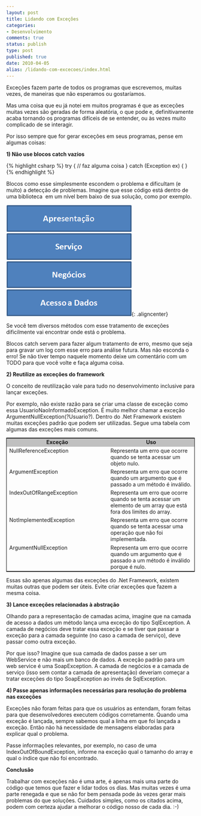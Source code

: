```yaml
---
layout: post
title: Lidando com Exceções
categories:
- Desenvolvimento
comments: true
status: publish
type: post
published: true
date: 2010-04-05
alias: /lidando-com-excecoes/index.html
---
```

Exceções fazem parte de todos os programas que escrevemos, muitas vezes, de maneiras que não esperamos ou gostaríamos.

Mas uma coisa que eu já notei em muitos programas é que as exceções muitas vezes são geradas de forma aleatória, o que pode e, definitivamente acaba tornando os programas difíceis de se entender, ou às vezes muito complicado de se interagir.

Por isso sempre que for gerar exceções em seus programas, pense em algumas coisas:

<strong>1) Não use blocos catch vazios</strong>

{% highlight csharp %}
try
{
    // faz alguma coisa
}
catch (Exception ex) { }
{% endhighlight %}

Blocos como esse simplesmente escondem o problema e dificultam (e muito) a detecção de problemas. Imagine que esse código está dentro de uma biblioteca  em um nível bem baixo de sua solução, como por exemplo.

![Camadas ](/images/2010/04/camadas.png){: .aligncenter}

Se você tem diversos métodos com esse tratamento de exceções dificilmente vai encontrar onde está o problema.

Blocos catch servem para fazer algum tratamento de erro, mesmo que seja para gravar um log com esse erro para análise futura. Mas não esconda o erro! Se não tiver tempo naquele momento deixe um comentário com um TODO para que você volte e faça alguma coisa.

<strong>2) Reutilize as exceções do framework</strong>

O conceito de reutilização vale para tudo no desenvolvimento inclusive para lançar exceções.

Por exemplo, não existe razão para se criar uma classe de exceção como essa UsuarioNaoInformadoException. É muito melhor chamar a exceção ArgumentNullException(?Usuario?). Dentro do .Net Framework existem muitas exceções padrão que podem ser utilizadas. Segue uma tabela com algumas das exceções mais comuns.
<table style="border: black 1px solid;">
<tbody>
<tr style="text-align: center; background-color: silver; font-weight: bold;">
<td valign="top" width="320">Exceção</td>
<td valign="top" width="320">Uso</td>
</tr>
<tr>
<td valign="top" width="320">NullReferenceException</td>
<td valign="top" width="320">Representa um erro que ocorre quando se tenta acessar um objeto nulo.</td>
</tr>
<tr>
<td valign="top" width="320">ArgumentException</td>
<td valign="top" width="320">Representa um erro que ocorre quando um argumento que é passado a um método é inválido.</td>
</tr>
<tr>
<td valign="top" width="320">IndexOutOfRangeException</td>
<td valign="top" width="320">Representa um erro que ocorre quando se tenta acessar um elemento de um array que está fora dos limites do array.</td>
</tr>
<tr>
<td valign="top" width="320">NotImplementedException</td>
<td valign="top" width="320">Representa um erro que ocorre quando se tenta acessar uma operação que não foi implementada.</td>
</tr>
<tr>
<td valign="top" width="320">ArgumentNullException</td>
<td valign="top" width="320">Representa um erro que ocorre quando um argumento que é passado a um método é inválido porque é nulo.</td>
</tr>
</tbody>
</table>
Essas são apenas algumas das exceções do .Net Framework, existem muitas outras que podem ser úteis. Evite criar exceções que fazem a mesma coisa.

<strong>3) Lance exceções relacionadas à abstração</strong>

Olhando para a representação de camadas acima, imagine que na camada de acesso a dados um método lança uma exceção do tipo SqlException. A camada de negócios deve tratar essa exceção e se tiver que passar a exceção para a camada seguinte (no caso a camada de serviço), deve passar como outra exceção.

Por que isso? Imagine que sua camada de dados passe a ser um WebService e não mais um banco de dados. A exceção padrão para um web service é uma SoapException. A camada de negócios e a camada de serviço (isso sem contar a camada de apresentação) deveriam começar a tratar exceções do tipo SoapException ao invés de SqlException.

<strong>4) Passe apenas informações necessárias para resolução do problema nas exceções</strong>

Exceções não foram feitas para que os usuários as entendam, foram feitas para que desenvolvedores executem códigos corretamente. Quando uma exceção é lançada, sempre sabemos qual a linha em que foi lançada a exceção. Então não há necessidade de mensagens elaboradas para explicar qual o problema.

Passe informações relevantes, por exemplo, no caso de uma IndexOutOfBoundException, informe na exceção qual o tamanho do array e qual o índice que não foi encontrado.

<strong>Conclusão</strong>

Trabalhar com exceções não é uma arte, é apenas mais uma parte do código que temos que fazer e lidar todos os dias. Mas muitas vezes é uma parte renegada e que se não for bem pensada pode às vezes gerar mais problemas do que soluções. Cuidados simples, como os citados acima, podem com certeza ajudar a melhorar o código nosso de cada dia. :-)
